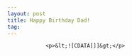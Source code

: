 ```yaml
---
layout: post
title: Happy Birthday Dad!
tag: 
---
```



                <p>&lt;![CDATA[]]&gt;</p>
            
